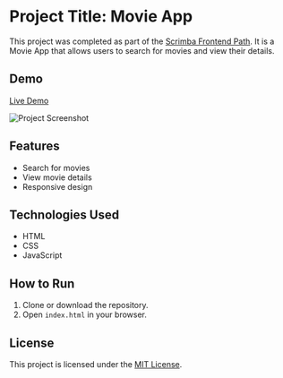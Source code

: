 # Project Title: Movie App

This project was completed as part of the [Scrimba Frontend Path](https://scrimba.com/learn/frontend). It is a Movie App that allows users to search for movies and view their details.

## Demo

[Live Demo](https://your-live-demo-url)

![Project Screenshot](./screenshot.png)

## Features

- Search for movies
- View movie details
- Responsive design

## Technologies Used

- HTML
- CSS
- JavaScript

## How to Run

1. Clone or download the repository.
2. Open `index.html` in your browser.

## License

This project is licensed under the [MIT License](../LICENSE).
